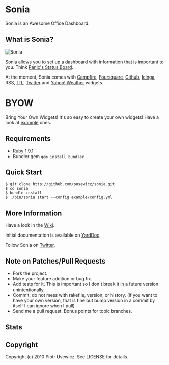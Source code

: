# Sonia

Sonia is an Awesome Office Dashboard.

## What is Sonia?

![Sonia](http://layer22.com/images/screenshot.png)

<script type="text/javascript" src="http://www.ohloh.net/p/482920/widgets/project_users_logo.js"></script>

Sonia allows you to set up a dashboard with information that is important to you. Think [Panic's Status Board](http://www.panic.com/blog/2010/03/the-panic-status-board/).

At the moment, Sonia comes with [Campfire](http://campfirenow.com/), [Foursquare](http://foursquare.com/), [Github](http://github.com/), [Icinga](http://www.icinga.org/), RSS, [TfL](http://www.tfl.gov.uk/), [Twitter](http://www.twitter.com/) and [Yahoo! Weather](http://weather.yahoo.com/) widgets.

# BYOW

Bring Your Own Widgets! It's so easy to create your own widgets! Have a look at [example](http://github.com/pusewicz/sonia/tree/master/widgets/) ones.

## Requirements

* Ruby 1.9.1
* Bundler gem `gem install bundler`

## Quick Start

    $ git clone http://github.com/pusewicz/sonia.git
    $ cd sonia
    $ bundle install
    $ ./bin/sonia start --config example/config.yml

## More Information

Have a look in the [Wiki](http://wiki.github.com/pusewicz/sonia/).

Initial documentation is available on [YardDoc](http://yardoc.org/docs/pusewicz-sonia).

Follow Sonia on [Twitter](http://www.twitter.com/soniaappcom).

## Note on Patches/Pull Requests

* Fork the project.
* Make your feature addition or bug fix.
* Add tests for it. This is important so I don't break it in a
  future version unintentionally.
* Commit, do not mess with rakefile, version, or history.
  (if you want to have your own version, that is fine but bump version in a commit by itself I can ignore when I pull)
* Send me a pull request. Bonus points for topic branches.

## Stats

<script type="text/javascript" src="http://www.ohloh.net/p/482920/widgets/project_basic_stats.js"></script>
<script type="text/javascript" src="http://www.ohloh.net/p/482920/widgets/project_languages.js"></script>

## Copyright

Copyright (c) 2010 Piotr Usewicz. See LICENSE for details.
